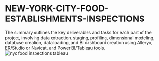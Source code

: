 # NEW-YORK-CITY-FOOD-ESTABLISHMENTS-INSPECTIONS
The summary outlines the key deliverables and tasks for each part of the project, involving data extraction, staging, profiling, dimensional modeling, database creation, data loading, and BI dashboard creation using Alteryx, ER/Studio or Navicat, and Power BI/Tableau tools.
![nyc food inspections tableau](https://github.com/SaneelTare/NEW-YORK-CITY-FOOD-ESTABLISHMENTS-INSPECTIONS/assets/90349506/3dc1fb36-73ff-4111-bf4a-688993f6b775)
